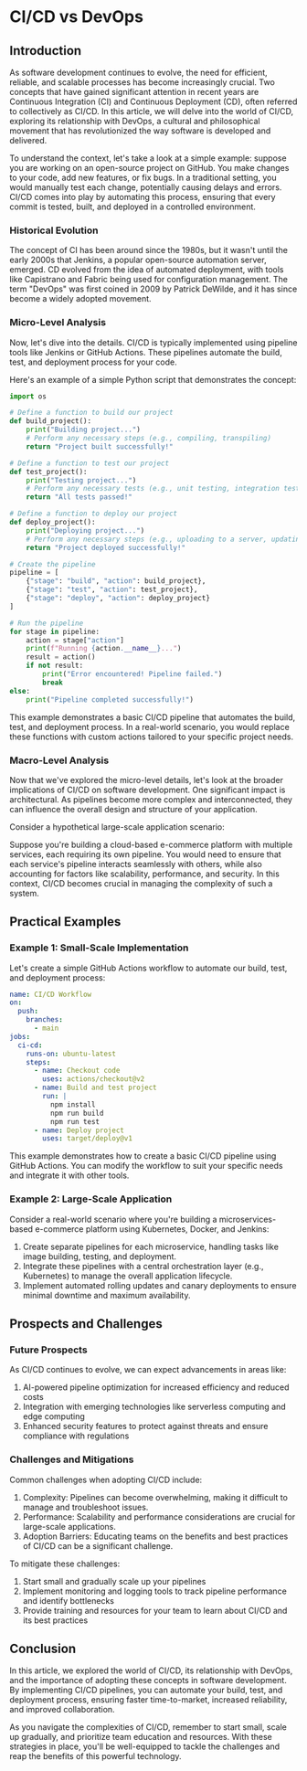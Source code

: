 # CI/CD vs DevOps
## Introduction
As software development continues to evolve, the need for efficient, reliable, and scalable processes has become increasingly crucial. Two concepts that have gained significant attention in recent years are Continuous Integration (CI) and Continuous Deployment (CD), often referred to collectively as CI/CD. In this article, we will delve into the world of CI/CD, exploring its relationship with DevOps, a cultural and philosophical movement that has revolutionized the way software is developed and delivered.

To understand the context, let's take a look at a simple example: suppose you are working on an open-source project on GitHub. You make changes to your code, add new features, or fix bugs. In a traditional setting, you would manually test each change, potentially causing delays and errors. CI/CD comes into play by automating this process, ensuring that every commit is tested, built, and deployed in a controlled environment.

### Historical Evolution
The concept of CI has been around since the 1980s, but it wasn't until the early 2000s that Jenkins, a popular open-source automation server, emerged. CD evolved from the idea of automated deployment, with tools like Capistrano and Fabric being used for configuration management. The term "DevOps" was first coined in 2009 by Patrick DeWilde, and it has since become a widely adopted movement.

### Micro-Level Analysis
Now, let's dive into the details. CI/CD is typically implemented using pipeline tools like Jenkins or GitHub Actions. These pipelines automate the build, test, and deployment process for your code.

Here's an example of a simple Python script that demonstrates the concept:
```python
import os

# Define a function to build our project
def build_project():
    print("Building project...")
    # Perform any necessary steps (e.g., compiling, transpiling)
    return "Project built successfully!"

# Define a function to test our project
def test_project():
    print("Testing project...")
    # Perform any necessary tests (e.g., unit testing, integration testing)
    return "All tests passed!"

# Define a function to deploy our project
def deploy_project():
    print("Deploying project...")
    # Perform any necessary steps (e.g., uploading to a server, updating configuration files)
    return "Project deployed successfully!"

# Create the pipeline
pipeline = [
    {"stage": "build", "action": build_project},
    {"stage": "test", "action": test_project},
    {"stage": "deploy", "action": deploy_project}
]

# Run the pipeline
for stage in pipeline:
    action = stage["action"]
    print(f"Running {action.__name__}...")
    result = action()
    if not result:
        print("Error encountered! Pipeline failed.")
        break
else:
    print("Pipeline completed successfully!")
```
This example demonstrates a basic CI/CD pipeline that automates the build, test, and deployment process. In a real-world scenario, you would replace these functions with custom actions tailored to your specific project needs.

### Macro-Level Analysis

Now that we've explored the micro-level details, let's look at the broader implications of CI/CD on software development. One significant impact is architectural. As pipelines become more complex and interconnected, they can influence the overall design and structure of your application.

Consider a hypothetical large-scale application scenario:

Suppose you're building a cloud-based e-commerce platform with multiple services, each requiring its own pipeline. You would need to ensure that each service's pipeline interacts seamlessly with others, while also accounting for factors like scalability, performance, and security. In this context, CI/CD becomes crucial in managing the complexity of such a system.

## Practical Examples

### Example 1: Small-Scale Implementation
Let's create a simple GitHub Actions workflow to automate our build, test, and deployment process:
```yaml
name: CI/CD Workflow
on:
  push:
    branches:
      - main
jobs:
  ci-cd:
    runs-on: ubuntu-latest
    steps:
      - name: Checkout code
        uses: actions/checkout@v2
      - name: Build and test project
        run: |
          npm install
          npm run build
          npm run test
      - name: Deploy project
        uses: target/deploy@v1
```
This example demonstrates how to create a basic CI/CD pipeline using GitHub Actions. You can modify the workflow to suit your specific needs and integrate it with other tools.

### Example 2: Large-Scale Application

Consider a real-world scenario where you're building a microservices-based e-commerce platform using Kubernetes, Docker, and Jenkins:

1.  Create separate pipelines for each microservice, handling tasks like image building, testing, and deployment.
2.  Integrate these pipelines with a central orchestration layer (e.g., Kubernetes) to manage the overall application lifecycle.
3.  Implement automated rolling updates and canary deployments to ensure minimal downtime and maximum availability.

## Prospects and Challenges

### Future Prospects

As CI/CD continues to evolve, we can expect advancements in areas like:

1.  AI-powered pipeline optimization for increased efficiency and reduced costs
2.  Integration with emerging technologies like serverless computing and edge computing
3.  Enhanced security features to protect against threats and ensure compliance with regulations

### Challenges and Mitigations

Common challenges when adopting CI/CD include:

1.  Complexity: Pipelines can become overwhelming, making it difficult to manage and troubleshoot issues.
2.  Performance: Scalability and performance considerations are crucial for large-scale applications.
3.  Adoption Barriers: Educating teams on the benefits and best practices of CI/CD can be a significant challenge.

To mitigate these challenges:

1.  Start small and gradually scale up your pipelines
2.  Implement monitoring and logging tools to track pipeline performance and identify bottlenecks
3.  Provide training and resources for your team to learn about CI/CD and its best practices

## Conclusion
In this article, we explored the world of CI/CD, its relationship with DevOps, and the importance of adopting these concepts in software development. By implementing CI/CD pipelines, you can automate your build, test, and deployment process, ensuring faster time-to-market, increased reliability, and improved collaboration.

As you navigate the complexities of CI/CD, remember to start small, scale up gradually, and prioritize team education and resources. With these strategies in place, you'll be well-equipped to tackle the challenges and reap the benefits of this powerful technology.